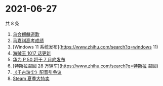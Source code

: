 # 2021-06-27

共 8 条

<!-- BEGIN -->
<!-- 最后更新时间 Sun Jun 27 2021 03:05:06 GMT+0800 (China Standard Time) -->

1. [乌合麒麟道歉](https://www.zhihu.com/search?q=乌合麒麟)
2. [马嘉祺高考成绩](https://www.zhihu.com/search?q=马嘉祺高考)
3. [Windows 11 系统发布](https://www.zhihu.com/search?q=windows 11)
4. [海贼王 1017 话更新](https://www.zhihu.com/search?q=海贼王)
5. [华为 P 50 将于 7 月底发布](https://www.zhihu.com/search?q=华为p50)
6. [特斯拉召回 28 万辆车](https://www.zhihu.com/search?q=特斯拉 召回)
7. [《千古玦尘》配音引争议](https://www.zhihu.com/search?q=千古玦尘配音)
8. [Steam 夏季大特卖](https://www.zhihu.com/search?q=Steam)

<!-- END -->
